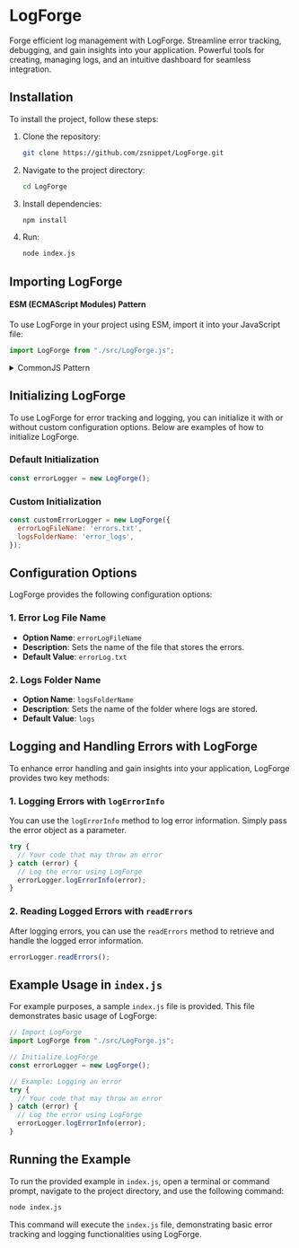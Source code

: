 # LogForge

Forge efficient log management with LogForge. Streamline error tracking, debugging, and gain insights into your application. Powerful tools for creating, managing logs, and an intuitive dashboard for seamless integration.

## Installation

To install the project, follow these steps:

1. Clone the repository:
   ```bash
   git clone https://github.com/zsnippet/LogForge.git
   ```

2. Navigate to the project directory:
   ```bash
   cd LogForge
   ```

3. Install dependencies:
   ```bash
   npm install
   ```

4. Run:
   ```bash
   node index.js
   ```

## Importing LogForge


#### ESM (ECMAScript Modules) Pattern

To use LogForge in your project using ESM, import it into your JavaScript file:

```javascript
import LogForge from "./src/LogForge.js";
```

<details>
  <summary>CommonJS Pattern</summary><br>

  If you are using CommonJS, you can import LogForge like this:

  ```javascript
  const LogForge = require("./src/LogForge.js");
  ```

</details>




## Initializing LogForge

To use LogForge for error tracking and logging, you can initialize it with or without custom configuration options. Below are examples of how to initialize LogForge.

### Default Initialization

```javascript
const errorLogger = new LogForge();
```

### Custom Initialization

```javascript
const customErrorLogger = new LogForge({
  errorLogFileName: 'errors.txt',
  logsFolderName: 'error_logs',
});
```

## Configuration Options

LogForge provides the following configuration options:

### 1. Error Log File Name

- **Option Name**: `errorLogFileName`
- **Description**: Sets the name of the file that stores the errors.
- **Default Value**: `errorLog.txt`

### 2. Logs Folder Name

- **Option Name**: `logsFolderName`
- **Description**: Sets the name of the folder where logs are stored.
- **Default Value**: `logs`

## Logging and Handling Errors with LogForge

To enhance error handling and gain insights into your application, LogForge provides two key methods:

### 1. Logging Errors with `logErrorInfo`

You can use the `logErrorInfo` method to log error information. Simply pass the error object as a parameter.

```javascript
try {
  // Your code that may throw an error
} catch (error) {
  // Log the error using LogForge
  errorLogger.logErrorInfo(error);
}
```

### 2. Reading Logged Errors with `readErrors`

After logging errors, you can use the `readErrors` method to retrieve and handle the logged error information.

```javascript
errorLogger.readErrors();
```


## Example Usage in `index.js`

For example purposes, a sample `index.js` file is provided. This file demonstrates basic usage of LogForge:

```javascript
// Import LogForge
import LogForge from "./src/LogForge.js";

// Initialize LogForge
const errorLogger = new LogForge();

// Example: Logging an error
try {
  // Your code that may throw an error
} catch (error) {
  // Log the error using LogForge
  errorLogger.logErrorInfo(error);
}
```

## Running the Example

To run the provided example in `index.js`, open a terminal or command prompt, navigate to the project directory, and use the following command:

```bash
node index.js
```

This command will execute the `index.js` file, demonstrating basic error tracking and logging functionalities using LogForge.